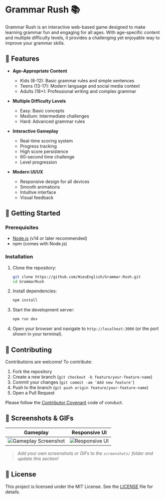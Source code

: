 # Grammar Rush 📚

Grammar Rush is an interactive web-based game designed to make learning grammar fun and engaging for all ages. With age-specific content and multiple difficulty levels, it provides a challenging yet enjoyable way to improve your grammar skills.

## 🌟 Features

- **Age-Appropriate Content**
  - Kids (8-12): Basic grammar rules and simple sentences
  - Teens (13-17): Modern language and social media context
  - Adults (18+): Professional writing and complex grammar

- **Multiple Difficulty Levels**
  - Easy: Basic concepts
  - Medium: Intermediate challenges
  - Hard: Advanced grammar rules

- **Interactive Gameplay**
  - Real-time scoring system
  - Progress tracking
  - High score persistence
  - 60-second time challenge
  - Level progression

- **Modern UI/UX**
  - Responsive design for all devices
  - Smooth animations
  - Intuitive interface
  - Visual feedback

## 🚀 Getting Started

### Prerequisites
- [Node.js](https://nodejs.org/) (v14 or later recommended)
- npm (comes with Node.js)

### Installation

1. Clone the repository:
   ```bash
   git clone https://github.com/HieuEnglish/Grammar-Rush.git
   cd GrammarRush
   ```
2. Install dependencies:
   ```bash
   npm install
   ```
3. Start the development server:
   ```bash
   npm run dev
   ```
4. Open your browser and navigate to `http://localhost:3000` (or the port shown in your terminal).

## 🤝 Contributing

Contributions are welcome! To contribute:
1. Fork the repository
2. Create a new branch (`git checkout -b feature/your-feature-name`)
3. Commit your changes (`git commit -am 'Add new feature'`)
4. Push to the branch (`git push origin feature/your-feature-name`)
5. Open a Pull Request

Please follow the [Contributor Covenant](https://www.contributor-covenant.org/) code of conduct.

## 📸 Screenshots & GIFs

| Gameplay | Responsive UI |
|----------|--------------|
| ![Gameplay Screenshot](./screenshots/gameplay.png) | ![Responsive UI](./screenshots/responsive.gif) |

> _Add your own screenshots or GIFs to the `screenshots/` folder and update this section!_

## 📄 License

This project is licensed under the MIT License. See the [LICENSE](./LICENSE) file for details.


